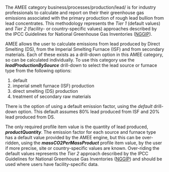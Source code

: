 The AMEE category business/processes/production/lead/ is for industry
professionals to calculate and report on their their greenhouse gas
emissions associated with the primary production of rough lead bullion
from lead concentrates. This methodology represents the *Tier 1*
(default values) and *Tier 2* (facility- or country-specific values)
approaches described by the IPCC Guidelines for National Greenhouse Gas
Inventories
([NGGIP](http://www.ipcc-nggip.iges.or.jp/public/2006gl/vol3.html)).

AMEE allows the user to calculate emissions from lead produced by Direct
Smelting (DS), from the Imperial Smelting Furnace (ISF) and from
secondary materials. Each of these exists as a drill-down option in this
AMEE category, so can be calculated individually. To use this category
use the ***leadProductionBySource*** drill-down to select the lead
source or furnace type from the following options:

1.  default
2.  imperial smelt furnace (ISF) production
3.  direct smelting (DS) production
4.  treatment of secondary raw materials

There is the option of using a default emission factor, using the
*default* drill-down option. This default assumes 80% lead produced from
ISF and 20% lead produced from DS.

The only required profile item value is the quantity of lead produced,
***productQuantity***. The emission factor for each source and furnace
type has a default value provided by the AMEE engine, but this can be
over-ridden, using the ***massCO2PerMassProduct*** profile item value,
by the user if more precise, site or country-specific values are known.
Over-riding the default values represents the *Tier 2* approach
described by the IPCC Guidelines for National Greenhouse Gas Inventories
([NGGIP](http://www.ipcc-nggip.iges.or.jp/public/2006gl/vol3.html)) and
should be used where users have facility-specific data.
